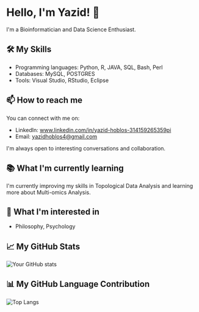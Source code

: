 # Hello, I'm Yazid! 👋

I'm a Bioinformatician and Data Science Enthusiast.

## 🛠️ My Skills

- Programming languages: Python, R, JAVA, SQL, Bash, Perl
- Databases: MySQL, POSTGRES
- Tools: Visual Studio, RStudio, Eclipse

## 📫 How to reach me

You can connect with me on:

- LinkedIn: www.linkedin.com/in/yazid-hoblos-314159265359pi
- Email: yazidhoblos4@gmail.com

I'm always open to interesting conversations and collaboration.

## 📚 What I'm currently learning

I'm currently improving my skills in Topological Data Analysis and learning more about Multi-omics Analysis.

## 🌱 What I'm interested in

- Philosophy, Psychology

## 📈 My GitHub Stats

![Your GitHub stats](https://github-readme-stats.vercel.app/api?username=yazid-hoblos&hide=prs,issues&show_icons=true&cache_buster=1)

## 📊 My GitHub Language Contribution

![Top Langs](https://github-readme-stats.vercel.app/api/top-langs/?username=yazid-hoblos&theme=tokyonight&hide=html&cache_buster=1)


